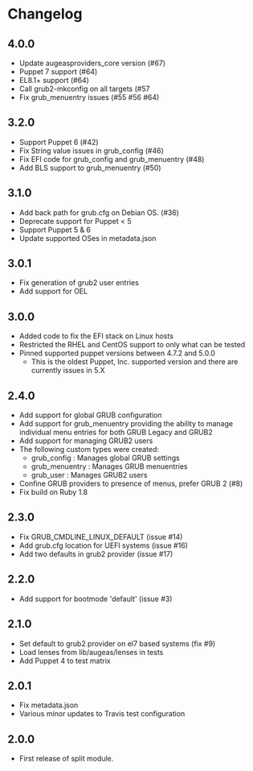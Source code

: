 # Changelog

## 4.0.0

- Update augeasproviders_core version (#67)
- Puppet 7 support (#64)
- EL8.1+ support (#64)
- Call grub2-mkconfig on all targets (#57
- Fix grub_menuentry issues (#55 #56 #64)

## 3.2.0

- Support Puppet 6 (#42)
- Fix String value issues in grub_config (#46)
- Fix EFI code for grub_config and grub_menuentry (#48)
- Add BLS support to grub_menuentry (#50)

## 3.1.0

- Add back path for grub.cfg on Debian OS. (#36)
- Deprecate support for Puppet < 5
- Support Puppet 5 & 6
- Update supported OSes in metadata.json

## 3.0.1
- Fix generation of grub2 user entries
- Add support for OEL

## 3.0.0

- Added code to fix the EFI stack on Linux hosts
- Restricted the RHEL and CentOS support to only what can be tested
- Pinned supported puppet versions between 4.7.2 and 5.0.0
  - This is the oldest Puppet, Inc. supported version and there are currently
    issues in 5.X

## 2.4.0

- Add support for global GRUB configuration
- Add support for grub_menuentry providing the ability to manage individual
  menu entries for both GRUB Legacy and GRUB2
- Add support for managing GRUB2 users
- The following custom types were created:
  * grub_config :  Manages global GRUB settings
  * grub_menuentry : Manages GRUB menuentries
  * grub_user : Manages GRUB2 users
- Confine GRUB providers to presence of menus, prefer GRUB 2 (#8)
- Fix build on Ruby 1.8

## 2.3.0

- Fix GRUB_CMDLINE_LINUX_DEFAULT (issue #14)
- Add grub.cfg location for UEFI systems (issue #16)
- Add two defaults in grub2 provider (issue #17)

## 2.2.0

- Add support for bootmode 'default' (issue #3)

## 2.1.0

- Set default to grub2 provider on el7 based systems (fix #9)
- Load lenses from lib/augeas/lenses in tests
- Add Puppet 4 to test matrix

## 2.0.1

- Fix metadata.json
- Various minor updates to Travis test configuration

## 2.0.0

- First release of split module.
